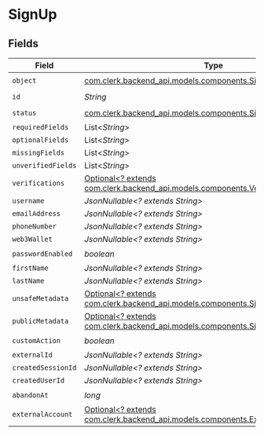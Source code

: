 # SignUp


## Fields

| Field                                                                                                                               | Type                                                                                                                                | Required                                                                                                                            | Description                                                                                                                         |
| ----------------------------------------------------------------------------------------------------------------------------------- | ----------------------------------------------------------------------------------------------------------------------------------- | ----------------------------------------------------------------------------------------------------------------------------------- | ----------------------------------------------------------------------------------------------------------------------------------- |
| `object`                                                                                                                            | [com.clerk.backend_api.models.components.SignUpObject](../../models/components/SignUpObject.md)                                     | :heavy_check_mark:                                                                                                                  | N/A                                                                                                                                 |
| `id`                                                                                                                                | *String*                                                                                                                            | :heavy_check_mark:                                                                                                                  | N/A                                                                                                                                 |
| `status`                                                                                                                            | [com.clerk.backend_api.models.components.SignUpStatus](../../models/components/SignUpStatus.md)                                     | :heavy_check_mark:                                                                                                                  | N/A                                                                                                                                 |
| `requiredFields`                                                                                                                    | List<*String*>                                                                                                                      | :heavy_minus_sign:                                                                                                                  | N/A                                                                                                                                 |
| `optionalFields`                                                                                                                    | List<*String*>                                                                                                                      | :heavy_minus_sign:                                                                                                                  | N/A                                                                                                                                 |
| `missingFields`                                                                                                                     | List<*String*>                                                                                                                      | :heavy_minus_sign:                                                                                                                  | N/A                                                                                                                                 |
| `unverifiedFields`                                                                                                                  | List<*String*>                                                                                                                      | :heavy_minus_sign:                                                                                                                  | N/A                                                                                                                                 |
| `verifications`                                                                                                                     | [Optional<? extends com.clerk.backend_api.models.components.Verifications>](../../models/components/Verifications.md)               | :heavy_minus_sign:                                                                                                                  | N/A                                                                                                                                 |
| `username`                                                                                                                          | *JsonNullable<? extends String>*                                                                                                    | :heavy_minus_sign:                                                                                                                  | N/A                                                                                                                                 |
| `emailAddress`                                                                                                                      | *JsonNullable<? extends String>*                                                                                                    | :heavy_minus_sign:                                                                                                                  | N/A                                                                                                                                 |
| `phoneNumber`                                                                                                                       | *JsonNullable<? extends String>*                                                                                                    | :heavy_minus_sign:                                                                                                                  | N/A                                                                                                                                 |
| `web3Wallet`                                                                                                                        | *JsonNullable<? extends String>*                                                                                                    | :heavy_minus_sign:                                                                                                                  | N/A                                                                                                                                 |
| `passwordEnabled`                                                                                                                   | *boolean*                                                                                                                           | :heavy_check_mark:                                                                                                                  | N/A                                                                                                                                 |
| `firstName`                                                                                                                         | *JsonNullable<? extends String>*                                                                                                    | :heavy_minus_sign:                                                                                                                  | N/A                                                                                                                                 |
| `lastName`                                                                                                                          | *JsonNullable<? extends String>*                                                                                                    | :heavy_minus_sign:                                                                                                                  | N/A                                                                                                                                 |
| `unsafeMetadata`                                                                                                                    | [Optional<? extends com.clerk.backend_api.models.components.SignUpUnsafeMetadata>](../../models/components/SignUpUnsafeMetadata.md) | :heavy_minus_sign:                                                                                                                  | N/A                                                                                                                                 |
| `publicMetadata`                                                                                                                    | [Optional<? extends com.clerk.backend_api.models.components.SignUpPublicMetadata>](../../models/components/SignUpPublicMetadata.md) | :heavy_minus_sign:                                                                                                                  | N/A                                                                                                                                 |
| `customAction`                                                                                                                      | *boolean*                                                                                                                           | :heavy_check_mark:                                                                                                                  | N/A                                                                                                                                 |
| `externalId`                                                                                                                        | *JsonNullable<? extends String>*                                                                                                    | :heavy_minus_sign:                                                                                                                  | N/A                                                                                                                                 |
| `createdSessionId`                                                                                                                  | *JsonNullable<? extends String>*                                                                                                    | :heavy_minus_sign:                                                                                                                  | N/A                                                                                                                                 |
| `createdUserId`                                                                                                                     | *JsonNullable<? extends String>*                                                                                                    | :heavy_minus_sign:                                                                                                                  | N/A                                                                                                                                 |
| `abandonAt`                                                                                                                         | *long*                                                                                                                              | :heavy_check_mark:                                                                                                                  | N/A                                                                                                                                 |
| `externalAccount`                                                                                                                   | [Optional<? extends com.clerk.backend_api.models.components.ExternalAccount>](../../models/components/ExternalAccount.md)           | :heavy_minus_sign:                                                                                                                  | N/A                                                                                                                                 |